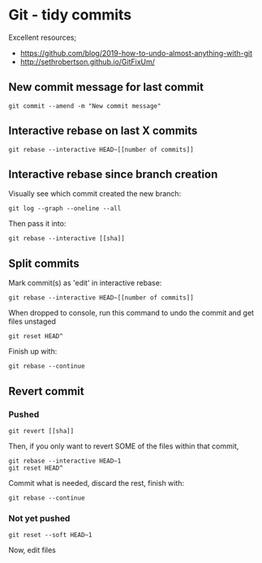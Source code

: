 Git - tidy commits
==================

Excellent resources;

- https://github.com/blog/2019-how-to-undo-almost-anything-with-git
- http://sethrobertson.github.io/GitFixUm/

## New commit message for last commit

```
git commit --amend -m "New commit message"
```

## Interactive rebase on last X commits

```
git rebase --interactive HEAD~[[number of commits]]
```

## Interactive rebase since branch creation


Visually see which commit created the new branch:

```
git log --graph --oneline --all
```

Then pass it into:

```
git rebase --interactive [[sha]]
```

## Split commits


Mark commit(s) as 'edit' in interactive rebase:

```
git rebase --interactive HEAD~[[number of commits]]
```

When dropped to console, run this command to undo the commit and get files unstaged

```
git reset HEAD^
```

Finish up with:

```
git rebase --continue
```

## Revert commit

### Pushed

```
git revert [[sha]]
```

Then, if you only want to revert SOME of the files within that commit,

```
git rebase --interactive HEAD~1
git reset HEAD^
```

Commit what is needed, discard the rest, finish with:

```
git rebase --continue
```

### Not yet pushed

```
git reset --soft HEAD~1
```

Now, edit files

